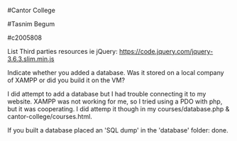 #Cantor College

#Tasnim Begum

#c2005808

List Third parties resources ie jQuery:
https://code.jquery.com/jquery-3.6.3.slim.min.js

Indicate whether you added a database. Was it stored on a local company of XAMPP or did you build it on the VM?

I did attempt to add a database but I had trouble connecting it to my website. XAMPP was not working for me, so 
I tried using a PDO with php, but it was cooperating. 
I did attemp it though in my courses/database.php & cantor-college/courses.html.

If you built a database placed an 'SQL dump' in the 'database' folder:
done.
